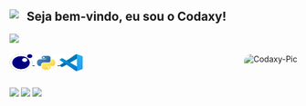 ## Seja bem-vindo, eu sou o Codaxy! <img align="left" src="https://img.icons8.com/fluency/344/origami.png" width="30px">

<div align="left">
  <a href="https://github.com/zCodaxy">
  <img height="180em" src="https://github-readme-stats.vercel.app/api?username=zCodaxy&show_icons=true&theme=dark&include_all_commits=true&count_private=true"/>
</div>
  
<div style="display: inline_block"><br>
  <img align="center" alt="Codaxy-Lua" height="30" width="40" src="https://raw.githubusercontent.com/devicons/devicon/master/icons/lua/lua-original.svg">
  <img align="center" alt="Codaxy-Python" height="30" width="40" src="https://raw.githubusercontent.com/devicons/devicon/master/icons/python/python-original.svg">
  <img align="center" alt="Codaxy-VS" height="30" width="40" src="https://raw.githubusercontent.com/devicons/devicon/master/icons/vscode/vscode-original.svg">
  <img align="right" alt="Codaxy-Pic" height="150" style="border-radius:12px;" src="https://img.icons8.com/fluency/344/bmo.png">
</div>
  
  ##
 
<div> 
  <a href="https://www.youtube.com/channel/UClK0Exn9A8VKNkC9u7wlJYw" target="_blank"><img src="https://img.shields.io/badge/YouTube-FF0000?style=for-the-badge&logo=youtube&logoColor=white" target="_blank"></a>
  <a href="https://discordapp.com/users/768149857352679454" target="_blank"><img src="https://img.shields.io/badge/Discord-7289DA?style=for-the-badge&logo=discord&logoColor=white" target="_blank"></a> 
  <a href = "https://t.me/c0daxy"><img src="https://img.shields.io/badge/-telegram-0088cc?style=for-the-badge&logo=telegram&logoColor=white" target="_blank"></a>
